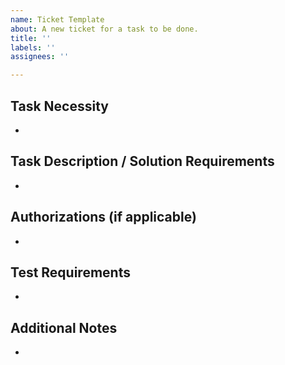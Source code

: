 ```yaml
---
name: Ticket Template
about: A new ticket for a task to be done.
title: ''
labels: ''
assignees: ''

---
```


## Task Necessity
- 

## Task Description / Solution Requirements
- 

## Authorizations (if applicable)
- 

## Test Requirements
-

## Additional Notes
-
